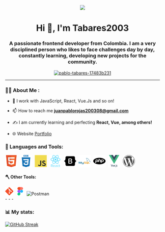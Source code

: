 <div id="header" align="center">
    <img src="https://media.giphy.com/media/Dh5q0sShxgp13DwrvG/giphy.gif" width="200">
    <h1 align="center">Hi 👋, I'm Tabares2003</h1>
    <h3 align="center"> 
        A passionate frontend developer from Colombia. I am a very disciplined person who likes to face challenges day by day, constantly learning, developing new projects for the community.
    </h3>
</div>
<p align="center">
<a href="https://linkedin.com/in/pablo-tabares" target="blank"><img align="center" src="https://raw.githubusercontent.com/rahuldkjain/github-profile-readme-generator/master/src/images/icons/Social/linked-in-alt.svg" alt="pablo-tabares-17483b231" height="30" width="40" /></a>
</p>

- - -

### 👨‍💻 About Me :

- 💼 I work with JavaScript, React, Vue.Js and so on!

- 📫 How to reach me **juanpablorojas200308@gmail.com**

- ✍️ I am currently learning and perfecting **React, Vue, among others!**

- 🌐 Website [Portfolio](https://tabares2003.github.io/PortfolioProject)
<div align="left">
    <h3>🔨 Languages and Tools:</h3>
    <div>
        <img src="https://github.com/devicons/devicon/blob/master/icons/html5/html5-original.svg" title="HTML5" alt="HTML"
        width="40" height="40"/>&nbsp;
        <img src="https://github.com/devicons/devicon/blob/master/icons/css3/css3-plain-wordmark.svg" title="CSS3" alt="CSS3"
        width="40" height="40"/>&nbsp;
        <img src="https://github.com/devicons/devicon/blob/master/icons/javascript/javascript-original.svg" title="JAVASCRIPT" alt="JAVASCRIPT"
        width="40" height="40"/>&nbsp;
        <img src="https://github.com/devicons/devicon/blob/master/icons/react/react-original-wordmark.svg" title="REACT" alt="REACT"
        width="40" height="40"/>&nbsp;
        <img src="https://github.com/devicons/devicon/blob/master/icons/bootstrap/bootstrap-plain.svg" title="BOOTSTRAP" alt="BOOTSTRAP"
        width="40" height="40"/>&nbsp;
        <img src="https://github.com/devicons/devicon/blob/master/icons/mysql/mysql-original-wordmark.svg" title="MYSQL" alt="MYSQL"
        width="40" height="40"/>&nbsp;
        <img src="https://github.com/devicons/devicon/blob/master/icons/php/php-plain.svg" title="PHP" alt="PHP"
        width="40" height="40"/>&nbsp;
        <img src="https://github.com/devicons/devicon/blob/master/icons/vuejs/vuejs-original-wordmark.svg" title="VUE" alt="VUE"
        width="40" height="40"/>&nbsp;  
        <img src="https://github.com/devicons/devicon/blob/master/icons/wordpress/wordpress-plain.svg" title="WORDPRESS" alt="WORDPRESS"
        width="40" height="40"/>&nbsp; 
    </div>
    <h4>🪓 Other Tools:</H4>    
    <div>
        <img src="https://github.com/devicons/devicon/blob/master/icons/git/git-original.svg" title="GIT" alt="GIT"
        width="27" height="27"/>&nbsp;
        <img src="https://github.com/devicons/devicon/blob/master/icons/figma/figma-original.svg" title="Figma" alt="FIGMA"
        width="27" height="27"/>&nbsp;
        <img src="https://www.vectorlogo.zone/logos/getpostman/getpostman-icon.svg" title="Postman" alt="Postman"
        width="27" height="27"/>&nbsp;
    </div>
</div>
- - - 

### 📊 My stats:

[![GitHub Streak](http://github-readme-streak-stats.herokuapp.com?user=Tabares2003&theme=tokyonight&border_radius=4&date_format=M%20j%5B%2C%20Y%5D&mode=weekly)](https://git.io/streak-stats)
